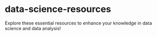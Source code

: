 # data-science-resources
Explore these essential resources to enhance your knowledge in data science and data analysis!
